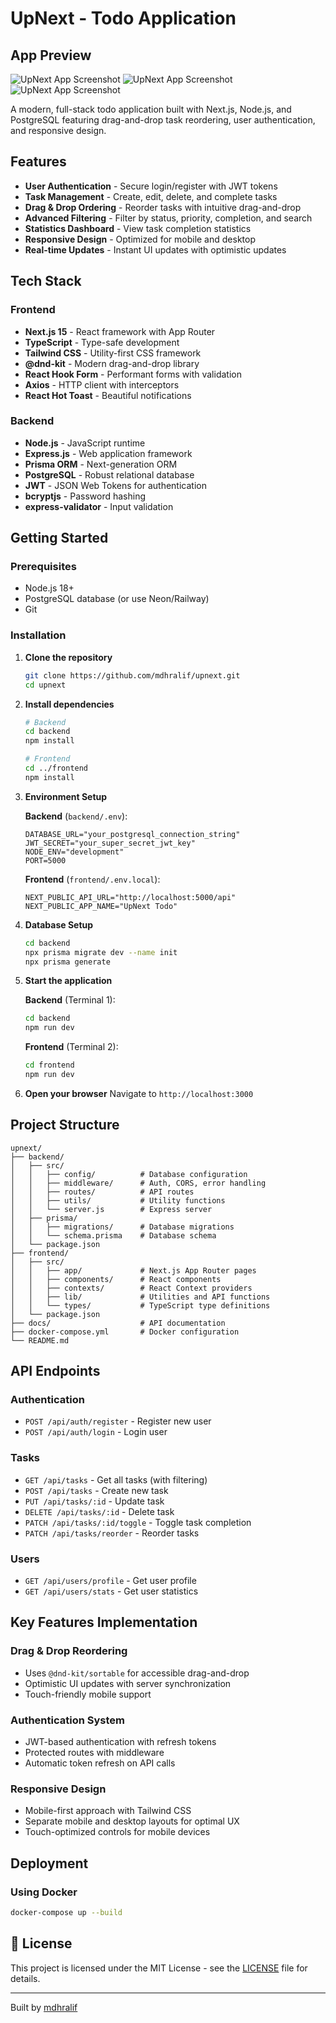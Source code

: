 
# UpNext - Todo Application

## App Preview
![UpNext App Screenshot](docs/loginForm.png)
![UpNext App Screenshot](docs/UserInterface.png)
![UpNext App Screenshot](docs/createForm.png)



A modern, full-stack todo application built with Next.js, Node.js, and PostgreSQL featuring drag-and-drop task reordering, user authentication, and responsive design.

## Features

- **User Authentication** - Secure login/register with JWT tokens
- **Task Management** - Create, edit, delete, and complete tasks
- **Drag & Drop Ordering** - Reorder tasks with intuitive drag-and-drop
- **Advanced Filtering** - Filter by status, priority, completion, and search
- **Statistics Dashboard** - View task completion statistics
- **Responsive Design** - Optimized for mobile and desktop
- **Real-time Updates** - Instant UI updates with optimistic updates

## Tech Stack

### Frontend
- **Next.js 15** - React framework with App Router
- **TypeScript** - Type-safe development
- **Tailwind CSS** - Utility-first CSS framework
- **@dnd-kit** - Modern drag-and-drop library
- **React Hook Form** - Performant forms with validation
- **Axios** - HTTP client with interceptors
- **React Hot Toast** - Beautiful notifications

### Backend
- **Node.js** - JavaScript runtime
- **Express.js** - Web application framework
- **Prisma ORM** - Next-generation ORM
- **PostgreSQL** - Robust relational database
- **JWT** - JSON Web Tokens for authentication
- **bcryptjs** - Password hashing
- **express-validator** - Input validation

## Getting Started

### Prerequisites
- Node.js 18+ 
- PostgreSQL database (or use Neon/Railway)
- Git

### Installation

1. **Clone the repository**
   ```bash
   git clone https://github.com/mdhralif/upnext.git
   cd upnext
   ```

2. **Install dependencies**
   ```bash
   # Backend
   cd backend
   npm install
   
   # Frontend
   cd ../frontend
   npm install
   ```

3. **Environment Setup**
   
   **Backend** (`backend/.env`):
   ```env
   DATABASE_URL="your_postgresql_connection_string"
   JWT_SECRET="your_super_secret_jwt_key"
   NODE_ENV="development"
   PORT=5000
   ```
   
   **Frontend** (`frontend/.env.local`):
   ```env
   NEXT_PUBLIC_API_URL="http://localhost:5000/api"
   NEXT_PUBLIC_APP_NAME="UpNext Todo"
   ```

4. **Database Setup**
   ```bash
   cd backend
   npx prisma migrate dev --name init
   npx prisma generate
   ```

5. **Start the application**
   
   **Backend** (Terminal 1):
   ```bash
   cd backend
   npm run dev
   ```
   
   **Frontend** (Terminal 2):
   ```bash
   cd frontend
   npm run dev
   ```

6. **Open your browser**
   Navigate to `http://localhost:3000`

##  Project Structure

```
upnext/
├── backend/
│   ├── src/
│   │   ├── config/          # Database configuration
│   │   ├── middleware/      # Auth, CORS, error handling
│   │   ├── routes/          # API routes
│   │   ├── utils/           # Utility functions
│   │   └── server.js        # Express server
│   ├── prisma/
│   │   ├── migrations/      # Database migrations
│   │   └── schema.prisma    # Database schema
│   └── package.json
├── frontend/
│   ├── src/
│   │   ├── app/             # Next.js App Router pages
│   │   ├── components/      # React components
│   │   ├── contexts/        # React Context providers
│   │   ├── lib/             # Utilities and API functions
│   │   └── types/           # TypeScript type definitions
│   └── package.json
├── docs/                    # API documentation
├── docker-compose.yml       # Docker configuration
└── README.md
```

## API Endpoints

### Authentication
- `POST /api/auth/register` - Register new user
- `POST /api/auth/login` - Login user

### Tasks
- `GET /api/tasks` - Get all tasks (with filtering)
- `POST /api/tasks` - Create new task
- `PUT /api/tasks/:id` - Update task
- `DELETE /api/tasks/:id` - Delete task
- `PATCH /api/tasks/:id/toggle` - Toggle task completion
- `PATCH /api/tasks/reorder` - Reorder tasks

### Users
- `GET /api/users/profile` - Get user profile
- `GET /api/users/stats` - Get user statistics

## Key Features Implementation

### Drag & Drop Reordering
- Uses `@dnd-kit/sortable` for accessible drag-and-drop
- Optimistic UI updates with server synchronization
- Touch-friendly mobile support

### Authentication System
- JWT-based authentication with refresh tokens
- Protected routes with middleware
- Automatic token refresh on API calls

### Responsive Design
- Mobile-first approach with Tailwind CSS
- Separate mobile and desktop layouts for optimal UX
- Touch-optimized controls for mobile devices

## Deployment

### Using Docker
```bash
docker-compose up --build
```

## 📝 License

This project is licensed under the MIT License - see the [LICENSE](LICENSE) file for details.


---

Built by [mdhralif](https://github.com/mdhralif)
